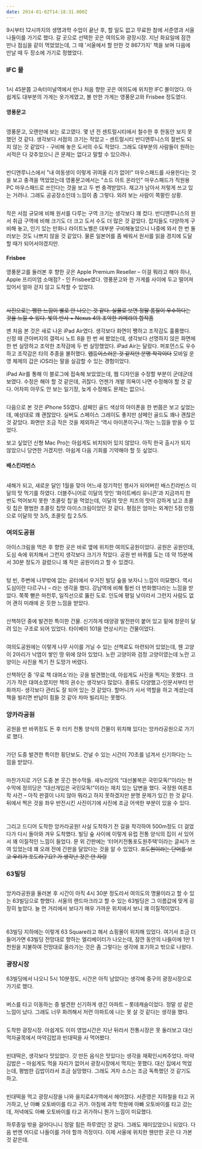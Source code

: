 ```yaml
---
date: 2014-01-02T14:18:31.000Z
---
```


<p>9시부터 12시까지의 생명과학 수업이 끝난 후, 할 일도 없고 무료한 참에 서준영과 서울 나들이를 가기로 했다. 갈 곳으로 선택한 곳은 여의도와 광장시장. 지난 화요일에 잠깐 만나 점심을 같이 먹었었는데, 그 때 '서울에서 할 만한 것 867가지' 책을 보며 다음에 만날 때 두 장소에 가기로 정했었다.</p>
<h3 id="ifc">IFC 몰</h3>
<p><img src="https://static.sojin.io/images/migrated-photos/2014/Jan/IMG_20140102_142637.jpg" alt=""></p>
<p>1시 45분쯤 고속터미널역에서 만나 처음 향한 곳은 여의도에 위치한 IFC 몰이었다. 아쉽게도 대부분의 가게는 옷가게였고, 볼 만한 가게는 영풍문고와 Frisbee 정도였다.</p>
<h4 id="">영풍문고</h4>
<p><img src="https://static.sojin.io/images/migrated-photos/2014/Jan/IMG_20140102_142907.jpg" alt=""></p>
<p>영풍문고, 오랜만에 보는 로고였다. 몇 년 전 센트럴시티에서 철수한 후 한동안 보지 못했던 것 같다. 생각보다 서점의 크기는 작았고 - 센트럴시티 반디앤루니스의 절반도 되지 않는 것 같았다 - 구비해 놓은 도서의 수도 적었다. 그래도 대부분의 사람들이 원하는 서적은 다 갖추었으니 큰 문제는 없다고 말할 수 있으려나.</p>
<p><img src="https://static.sojin.io/images/migrated-photos/2014/Jan/IMG_20140102_145224.jpg" alt=""></p>
<p>반디앤루니스에서 &quot;내 여동생이 이렇게 귀여울 리가 없어!&quot; 마우스패드를 사용한다는 것을 보고 충격을 먹었었는데 영풍문고에서는 &quot;소드 아트 온라인&quot; 마우스패드가 직원용 PC 마우스패드로 쓰인다는 것을 보고 두 번 충격받았다. 재고가 남아서 저렇게 쓰고 있는 거려나. 그래도 공공장소인데 느낌이 좀 그렇다. 외려 보는 사람이 쪽팔린 상황.</p>
<p><img src="https://static.sojin.io/images/migrated-photos/2014/Jan/IMG_20140102_145453.jpg" alt=""></p>
<p>작은 서점 규모에 비해 원서를 다루는 구역 크기는 생각보다 꽤 컸다. 반디앤루니스의 원서 취급 구역에 비해 크기도 더 크고 도서 수도 더 많은 것 같았다. 잡지들도 다양하게 구비해 놓고, 인기 있는 만화나 라이트노벨은 대부분 구비해놓았으니 나중에 와서 한 번 둘러보는 것도 나쁘지 않을 것 같았다. 물론 일본어를 좀 배워서 원서를 읽을 경지에 도달할 때가 되어서야겠지만.</p>
<h4 id="frisbee">Frisbee</h4>
<p>영풍문고를 둘러본 후 향한 곳은 Apple Premium Reseller – 이걸 뭐라고 해야 하나, Apple 프리미엄 소매점? - 인 Frisbee였다. 영풍문고와 한 가게를 사이에 두고 떨어져 있어서 얼마 걷지 않고 도착할 수 있었다.</p>
<p><img src="https://static.sojin.io/images/migrated-photos/2014/Jan/IMG_20140102_151523.jpg" alt=""></p>
<p><img src="https://static.sojin.io/images/migrated-photos/2014/Jan/IMG_20140102_151653.jpg" alt=""></p>
<p><s>사진으로는 쨍한 느낌이 별로 안 나오는 것 같다. 실물로 보면 정말 품질이 우수하다는 것을 느낄 수 있다. 빛의 반사 + Nexus 4의 조악한 카메라의 합작품</s></p>
<p>맨 처음 본 것은 새로 나온 iPad Air였다. 생각보다 화면이 쨍하고 조작감도 훌륭했다. 신정 때 큰아버지의 갤럭시 노트 8을 한 번 써 봤었는데, 생각보다 선명하지 않은 화면에 한 번 실망하고 조악한 조작감에 두 번 실망했었다. iPad Air는 달랐다. 퍼포먼스도 우수하고 조작감은 타의 추종을 불허했다. <s>앱등이스러운 것 같지만 분명 착각이다</s> 모바일 운영 체제의 갑은 iOS라는 말을 실감할 수 있는 경험이었다.</p>
<p>iPad Air를 통해 이 블로그에 접속해 보았었는데, 웹 디자인을 수정할 부분이 군데군데 보였다. 수정은 해야 할 것 같은데, 귀찮다. 언젠가 개발 의욕이 나면 수정해야 할 것 같다. 어차피 아무도 안 보는 일기장, 늦게 수정해도 문제는 없으니.</p>
<p><img src="https://static.sojin.io/images/migrated-photos/2014/Jan/IMG_20140102_152014.jpg" alt=""></p>
<p>다음으로 본 것은 iPhone 5S였다. 샴페인 골드 색상의 아이폰을 한 번쯤은 보고 싶었는데, 예상대로 꽤 괜찮았다. 실버도 스페이스 그레이도 좋지만 샴페인 골드도 꽤나 괜찮은 것 같았다. 화면만 조금 작은 것을 제외하곤 ‘역시 아이폰이구나.’하는 느낌을 받을 수 있었다.</p>
<p>보고 싶었던 신형 Mac Pro는 아쉽게도 비치되어 있지 않았다. 아직 한국 출시가 되지 않았으니 당연한 거겠지만. 아쉽게 다음 기회를 기약해야 할 듯 싶었다.</p>
<h4 id="">배스킨라빈스</h4>
<p><img src="https://static.sojin.io/images/migrated-photos/2014/Jan/IMG_20140102_152924.jpg" alt=""></p>
<p>새해가 되고, 새로운 달인 1월을 맞아 어느새 정기적인 행사가 되어버린 배스킨라빈스 이달의 맛 먹기를 하였다. 더블주니어로 이달의 맛인 ‘화이트베리 유니콘’과 지금까지 한 번도 먹어보지 못한 ‘초콜릿 칩’을 먹었는데, 이달의 맛은 치즈의 맛이 강하게 났고 초콜릿 칩은 평범한 초콜릿 칩맛 아이스크림이었던 것 같다. 평점은 엄마는 외계인 5점 만점으로 이달의 맛 3/5, 초콜릿 칩 2.5/5.</p>
<h3 id="">여의도공원</h3>
<p>아이스크림을 먹은 후 향한 곳은 바로 옆에 위치한 여의도공원이었다. 공원은 공원인데, 도심 속에 위치해서 그런지 생각보다 크기가 작았다. 공원 반 바퀴를 도는 데 약 15분에서 30분 정도가 걸렸으니 꽤 작은 공원이라고 할 수 있겠다.</p>
<p><img src="https://static.sojin.io/images/migrated-photos/2014/Jan/IMG_20140102_154651-1.jpg" alt=""></p>
<p>텅 빈, 주변에 나무밖에 없는 공터에서 우거진 빌딩 숲을 보자니 느낌이 미묘했다. 역시 도심이란 다르구나 – 라는 생각을 했다. 강남역에 비해 훨씬 더 번화했다라는 느낌을 받았다. 쭉쭉 뻗은 마천루, 일직선으로 뚫린 도로. 인도에 평일 낮이라서 그런지 사람도 없어 괜히 미래에 온 듯한 느낌을 받았다.</p>
<p><img src="https://static.sojin.io/images/migrated-photos/2014/Jan/IMG_20140102_155115.jpg" alt=""></p>
<p>산책하던 중에 발견한 특이한 건물. 신기하게 태양광 발전판이 붙어 있고 밑에 창문이 달려 있는 구조로 되어 있었다. 타이베이 101을 연상시키는 건물이었다.</p>
<p><img src="https://static.sojin.io/images/migrated-photos/2014/Jan/IMG_20140102_155626.jpg" alt=""></p>
<p>여의도공원에는 이렇게 나무 사이를 거닐 수 있는 산책로도 마련되어 있었는데, 웬 고양이 2마리가 낙엽이 쌓인 땅 위에 앉아 있었다. 노란 고양이와 검정 고양이였는데 노란 고양이는 사진을 찍기 전 도망가 버렸다.</p>
<p>산책하던 중 ‘무료 책 대여소’라는 곳을 발견했는데, 아쉽게도 사진을 찍지는 못했다. 크기가 작은 대여소였지만 책의 권수는 생각보다 많았다. 종류도 다양했고-인문서부터 만화까지- 생각보다 관리도 잘 되어 있는 것 같았다. 할머니가 사서 역할을 하고 계셨는데 책을 빌리면 반납이 힘들 것 같아 차마 빌리지는 못했다.</p>
<h3 id="">앙카라공원</h3>
<p>공원을 반 바퀴정도 돈 후 터키 전통 양식의 건물이 위치해 있다는 앙카라공원으로 가기로 했다.</p>
<p><img src="https://static.sojin.io/images/migrated-photos/2014/Jan/IMG_20140102_161202.jpg" alt=""></p>
<p>가던 도중 발견한 특이한 횡단보도. 건널 수 있는 시간이 70초를 넘겨서 신기하다는 느낌을 받았다.</p>
<p><img src="https://static.sojin.io/images/migrated-photos/2014/Jan/IMG_20140102_161847_modified.jpg" alt=""></p>
<p>마찬가지로 가던 도중 본 웃긴 현수막들. 새누리당의 “대선불복은 국민모독!”이라는 현수막에 정의당은 “대선개입은 국민모독!”이라는 재치 있는 답변을 했다. 국정원 여론조작 사건 – 아직 판결이 나지 않아 뭐라고 하지 못하겠지만 분명 문제가 있긴 한 것 같다. 뒤에서 찍은 것을 좌우 반전시킨 사진이기에 사진에 조금 어색한 부분이 있을 수 있다.</p>
<p><img src="https://static.sojin.io/images/migrated-photos/2014/Jan/IMG_20140102_163345.jpg" alt=""></p>
<p><img src="https://static.sojin.io/images/migrated-photos/2014/Jan/IMG_20140102_163436.jpg" alt=""></p>
<p>그리고 드디어 도착한 앙카라공원! 사실 도착하기 전 길을 착각하여 500m정도 더 걸었다가 다시 돌아와 겨우 도착했다. 빌딩 숲 사이에 이렇게 유럽 전통 양식의 집이 서 있어서 꽤 이질적인 느낌이 들었다. 문 위 간판에는 ‘터어키전통포도원주택’이라는 글씨가 쓰여 있었는데 꽤 오래 전에 간판을 달았다는 것을 알 수 있었다. <s>포도원이라는 단어를 보고 우리가 포도라구요? 가 생각난 것은 안 자랑</s></p>
<h3 id="63">63빌딩</h3>
<p><img src="https://static.sojin.io/images/migrated-photos/2014/Jan/IMG_20140102_165547.jpg" alt=""></p>
<p>앙카라공원을 둘러본 후 시간이 아직 4시 30분 정도라서 여의도의 명물이라고 할 수 있는 63빌딩으로 향했다. 서울의 랜드마크라고 할 수 있는 63빌딩은 그 이름값에 맞게 굉장히 높았다. 늘 먼 거리에서 보다가 매우 가까운 위치에서 보니 꽤 이질적이었다.</p>
<p><img src="https://static.sojin.io/images/migrated-photos/2014/Jan/IMG_20140102_165618.jpg" alt=""></p>
<p><img src="https://static.sojin.io/images/migrated-photos/2014/Jan/IMG_20140102_170641.jpg" alt=""></p>
<p>63빌딩 지하에는 이렇게 63 Square라고 해서 쇼핑몰이 위치해 있었다. 여기서 조금 더 들어가면 63빌딩 전망대로 향하는 엘리베이터가 나오는데, 잠깐 동안의 나들이에 1만 1천원을 지불하여 전망대로 올라가는 것은 좀 그렇다는 생각에 포기하고 밖으로 나왔다.</p>
<h3 id="">광장시장</h3>
<p>63빌딩에서 나오니 5시 10분정도, 시간은 아직 남았다는 생각에 중구의 광장시장으로 가기로 했다.</p>
<p><img src="https://static.sojin.io/images/migrated-photos/2014/Jan/IMG_20140102_173235.jpg" alt=""></p>
<p>버스를 타고 이동하는 중 발견한 신기하게 생긴 아파트 – 롯데캐슬이었다. 정말 성 같은 느낌이 났다. 그래도 너무 화려해서 저런 아파트에 나는 못 살 것 같다는 생각을 했다.</p>
<p><img src="https://static.sojin.io/images/migrated-photos/2014/Jan/IMG_20140102_175613.jpg" alt=""></p>
<p>도착한 광장시장. 아쉽게도 이미 영업시간은 지난 뒤라서 전통시장은 못 둘러보고 대신 먹자골목에서 마약김밥과 빈대떡을 사 먹어봤다.</p>
<p><img src="https://static.sojin.io/images/migrated-photos/2014/Jan/IMG_20140102_182001.jpg" alt=""></p>
<p>빈대떡은, 생각보다 맛있었다. 갓 만든 음식은 맛있다는 생각을 재확인시켜주었다. 마약김밥은 – 아쉽게도 먹을 자리가 없어서 광장시장에서 먹지는 못했다. 대신 집에서 먹었는데, 평범한 김밥이라서 조금 실망했다. 그래도 겨자 소스는 조금 독특했던 것 같기도 하고.</p>
<p><img src="https://static.sojin.io/images/migrated-photos/2014/Jan/IMG_20140102_183955.jpg" alt=""></p>
<p>빈대떡을 먹고 광장시장을 나와 을지로4가역에서 헤어졌다. 서준영은 지하철을 타고 귀가하고, 난 아빠 오토바이를 타고 귀가. 아침에 과학 학원에 아빠 오토바이를 타고 갔는데, 저녁에도 아빠 오토바이를 타고 귀가하니 뭔가 느낌이 미묘했다.</p>
<p>하루종일 밖을 걸어다니니 정말 힘든 하루였던 것 같다. 그래도 재미있었으니 되었다. 다음 번엔 어디로 나들이를 가야 할까 걱정이다. 이제 서울에 위치한 웬만한 곳은 다 가본 것 같은데.</p>
